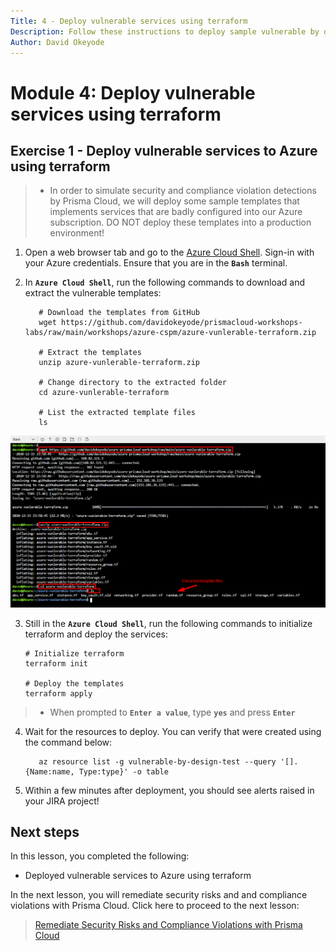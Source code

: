 ```yaml
---
Title: 4 - Deploy vulnerable services using terraform
Description: Follow these instructions to deploy sample vulnerable by design services into Azure
Author: David Okeyode
---
```


# Module 4: Deploy vulnerable services using terraform

## Exercise 1 - Deploy vulnerable services to Azure using terraform
>* In order to simulate security and compliance violation detections by Prisma Cloud, we will deploy some sample templates that implements services that are badly configured into our Azure subscription. DO NOT deploy these templates into a production environment!

1. Open a web browser tab and go to the [Azure Cloud Shell](https://shell.azure.com). Sign-in with your Azure credentials. Ensure that you are in the **`Bash`** terminal.

2. In **`Azure Cloud Shell`**, run the following commands to download and extract the vulnerable templates:
   ```
      # Download the templates from GitHub
      wget https://github.com/davidokeyode/prismacloud-workshops-labs/raw/main/workshops/azure-cspm/azure-vunlerable-terraform.zip
      
      # Extract the templates
      unzip azure-vunlerable-terraform.zip

      # Change directory to the extracted folder
      cd azure-vunlerable-terraform

      # List the extracted template files
      ls
   ```

![terraform-cloudshell](../images/4-terraform-cloudshell.png)


3. Still in the **`Azure Cloud Shell`**, run the following commands to initialize terraform and deploy the services:
   ```
   # Initialize terraform
   terraform init

   # Deploy the templates
   terraform apply
   ```
>* When prompted to **`Enter a value`**, type **`yes`** and press **`Enter`**

4. Wait for the resources to deploy. You can verify that were created using the command below:
   ```
      az resource list -g vulnerable-by-design-test --query '[].{Name:name, Type:type}' -o table
   ```

5. Within a few minutes after deployment, you should see alerts raised in your JIRA project!
## Next steps

In this lesson, you completed the following:
* Deployed vulnerable services to Azure using terraform

In the next lesson, you will remediate security risks and and compliance violations with Prisma Cloud. Click here to proceed to the next lesson:
> [Remediate Security Risks and Compliance Violations with Prisma Cloud](5-respond-and-remediate.md)
